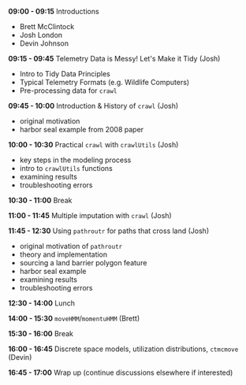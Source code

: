 **09:00 - 09:15** Introductions
- Brett McClintock
- Josh London
- Devin Johnson

**09:15 - 09:45** Telemetry Data is Messy! Let's Make it Tidy (Josh)
- Intro to Tidy Data Principles
- Typical Telemetry Formats (e.g. Wildlife Computers)
- Pre-processing data for `crawl` 

**09:45 - 10:00** Introduction & History of `crawl` (Josh)
- original motivation
- harbor seal example from 2008 paper

**10:00 - 10:30** Practical `crawl` with `crawlUtils` (Josh)
- key steps in the modeling process
- intro to `crawlUtils` functions
- examining results 
- troubleshooting errors

**10:30 - 11:00** Break

**11:00 - 11:45** Multiple imputation with `crawl` (Josh)

**11:45 - 12:30** Using `pathroutr` for paths that cross land (Josh)
- original motivation of `pathroutr`
- theory and implementation
- sourcing a land barrier polygon feature
- harbor seal example
- examining results
- troubleshooting errors

**12:30 - 14:00** Lunch

**14:00 - 15:30** `moveHMM`/`momentuHMM` (Brett)

**15:30 - 16:00** Break

**16:00 - 16:45** Discrete space models, utilization distributions, `ctmcmove` (Devin)

**16:45 - 17:00** Wrap up (continue discussions elsewhere if interested)
